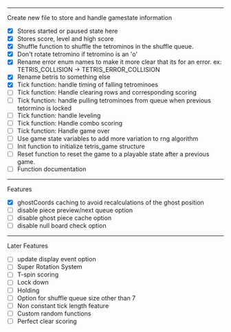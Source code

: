 _______________________________________________________
Create new file to store and handle gamestate information
 - [x] Stores started or paused state here
 - [x] Stores score, level and high score
 - [x] Shuffle function to shuffle the tetrominos in the shuffle queue. 
 - [x] Don't rotate tetromino if tetromino is an 'o'
 - [x] Rename error enum names to make it more clear that its for an error. ex: TETRIS_COLLISION -> TETRIS_ERROR_COLLISION
 - [x] Rename betris to something else
 - [x] Tick function: handle timing of falling tetrominoes
 - [ ] Tick function: Handle clearing rows and corresponding scoring 
 - [ ] Tick function: handle pulling tetrominoes from queue when previous tetormino is locked
 - [ ] Tick function: handle leveling
 - [ ] Tick function: Handle combo scoring 
 - [ ] Tick function: Handle game over
 - [ ] Use game state variables to add more variation to rng algorithm
 - [ ] Init function to initialize tetris_game structure
 - [ ] Reset function to reset the game to a playable state after a previous game. 
 - [ ] Function documentation 

____________________________________________________
Features
 - [x] ghostCoords caching to avoid recalculations of the ghost position
 - [ ] disable piece preview/next queue option 
 - [ ] disable ghost piece cache option 
 - [ ] disable null board check option

___________________________________________________
Later Features
 - [ ] update display event option 
 - [ ] Super Rotation System 
 - [ ] T-spin scoring
 - [ ] Lock down
 - [ ] Holding
 - [ ] Option for shuffle queue size other than 7
 - [ ] Non constant tick length feature
 - [ ] Custom random functions
 - [ ] Perfect clear scoring
